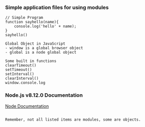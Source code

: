 ### Simple application files for using modules
```
// Simple Program
function sayhello(name){
    console.log('hello' + name);
}
sayhello()

Global Object in JavaScript
- window is a global browser object
- global is a node global object

Some built in functions
clearTimeout()
setTimeout()
setInterval()
clearInterval()
window.console.log
```
### Node.js v8.12.0 Documentation
[Node Documentation](https://nodejs.org/dist/latest-v8.x/docs/api/)
```

Remember, not all listed items are modules, some are objects. 